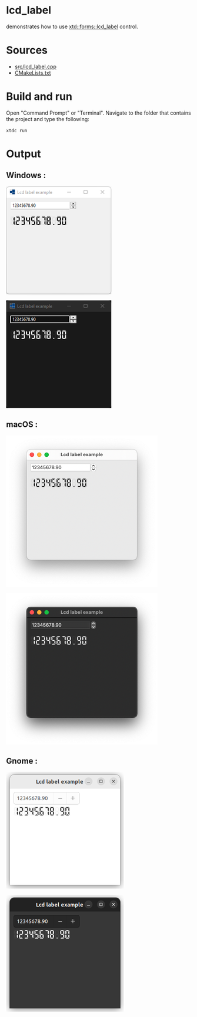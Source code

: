 # lcd_label

demonstrates how to use [xtd::forms::lcd_label](https://gammasoft71.github.io/xtd/reference_guides/latest/classxtd_1_1forms_1_1lcd__label.html) control.

# Sources

* [src/lcd_label.cpp](src/lcd_label.cpp)
* [CMakeLists.txt](CMakeLists.txt)

# Build and run

Open "Command Prompt" or "Terminal". Navigate to the folder that contains the project and type the following:

```shell
xtdc run
```

# Output

## Windows :

![Screenshot](../../../../docs/pictures/examples/lcd_label_w.png)

![Screenshot](../../../../docs/pictures/examples/lcd_label_wd.png)

## macOS :

![Screenshot](../../../../docs/pictures/examples/lcd_label_m.png)

![Screenshot](../../../../docs/pictures/examples/lcd_label_md.png)

## Gnome :

![Screenshot](../../../../docs/pictures/examples/lcd_label_g.png)

![Screenshot](../../../../docs/pictures/examples/lcd_label_gd.png)
